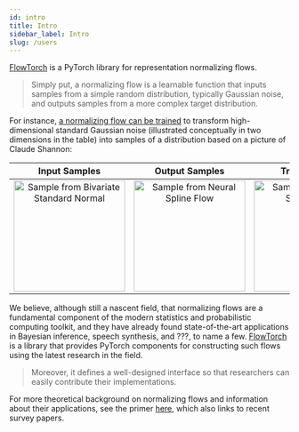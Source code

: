 ```yaml
---
id: intro
title: Intro
sidebar_label: Intro
slug: /users
---
```


[FlowTorch](https://flowtorch.ai) is a PyTorch library for representation normalizing flows.

> Simply put, a normalizing flow is a learnable function that inputs samples from a simple random distribution, typically Gaussian noise, and outputs samples from a more complex target distribution.

For instance, [a normalizing flow can be trained](https://arxiv.org/abs/1906.04032) to transform high-dimensional standard Gaussian noise (illustrated conceptually in two dimensions in the table) into samples of a distribution based on a picture of Claude Shannon:

| Input Samples            | Output Samples            |  Training Data
:-------------------------:|:-------------------------:|:-------------------------:
<img src="/img/standard_normal_samples.png" alt="Sample from Bivariate Standard Normal" width="200rem"/>  |  <img src="/img/claude_shannon.png" alt="Sample from Neural Spline Flow" width="200rem"/> | <img src="/img/claude_shannon.png" alt="Sample from Neural Spline Flow" width="200rem"/>

We believe, although still a nascent field, that normalizing flows are a fundamental component of the modern statistics and probabilistic computing toolkit, and they have already found state-of-the-art applications in Bayesian inference, speech synthesis, and ???, to name a few. [FlowTorch](https://flowtorch.ai) is a library that provides PyTorch components for constructing such flows using the latest research in the field.

>Moreover, it defines a well-designed interface so that researchers can easily contribute their implementations.

For more theoretical background on normalizing flows and information about their applications, see the primer [here](users/univariate), which also links to recent survey papers.